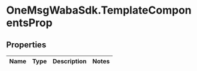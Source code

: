 # OneMsgWabaSdk.TemplateComponentsProp

## Properties

Name | Type | Description | Notes
------------ | ------------- | ------------- | -------------



